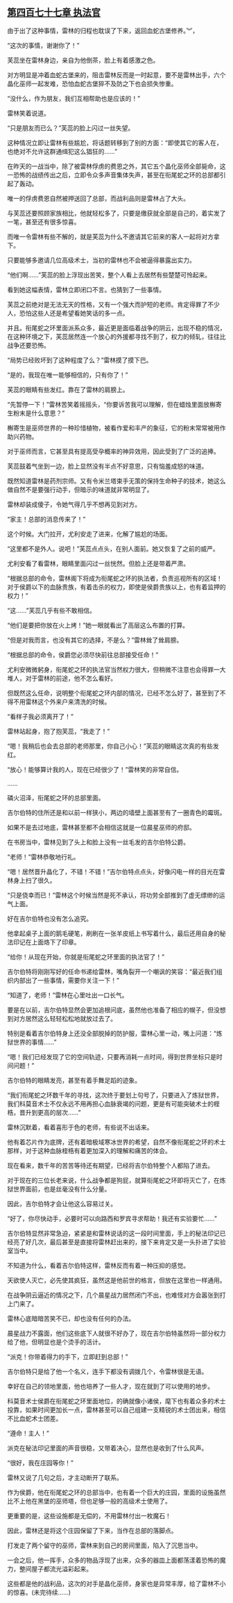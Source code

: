 ## [第四百七十七章 执法官](https://www.xxbiquge.com/11_11222/8932041.html)


  由于出了这种事情，雷林的归程也耽误了下来，返回血蛇古堡修养。︾，

  “这次的事情，谢谢你了！”

  芙蕊坐在雷林身边，亲自为他倒茶，脸上有着感激之色。

  对方明显是冲着血蛇古堡来的，阻击雷林反而是一时起意，要不是雷林出手，六个晶化巫师一起发难，恐怕血蛇古堡猝不及防之下也会损失惨重。

  “没什么，作为朋友，我们互相帮助也是应该的！”

  雷林笑着说道。

  “只是朋友而已么？”芙蕊的脸上闪过一丝失望。

  这种情况立即让雷林有些尴尬，将话题转移到了别的方面：“即使其它的客人在，也绝对不允许这群通缉犯这么猖狂的……”

  在昨天的一战当中，除了被雷林俘虏的费恩之外，其它五个晶化巫师全部毙命，这一恐怖的战绩传出之后，立即令众多声音集体失声，甚至在衔尾蛇之环的总部都引起了轰动。

  唯一的俘虏费恩自然被押送回了总部，而战利品则是雷林占了大头。

  与芙蕊还要照顾家族相比，他就轻松多了，只要是缴获就全部是自己的，着实发了一笔，甚至还有很多惊喜。

  而唯一令雷林有些不解的，就是芙蕊为什么不邀请其它前来的客人一起将对方拿下。

  只要能够多邀请几位高级术士，当初的雷林也不会被逼得暴露出实力。

  “他们啊……”芙蕊的脸上浮现出苦笑，整个人看上去居然有些楚楚可怜起来。

  看到她这幅表情，雷林立即闭口不言。也猜到了一些事情。

  芙蕊之前绝对是无法无天的性格，又有一个强大而护短的老师。肯定得罪了不少人，恐怕这些人还是希望看她笑话的多一点。

  并且。衔尾蛇之环里面派系众多，最近更是面临着战争的阴云，出现不稳的情况，在这种环境之下，芙蕊居然连一个放心的外援都寻找不到了，权力的倾轧，往往比战争还要恐怖。

  “局势已经败坏到了这种程度了么？”雷林摸了摸下巴。

  “是的，我现在唯一能够相信的，只有你了！”

  芙蕊的眼睛有些发红。靠在了雷林的肩膀上。

  “先暂停一下！”雷林苦笑着摇摇头，“你要诉苦我可以理解，但在蜡烛里面放槲寄生粉末是什么意思？”

  槲寄生是巫师世界的一种珍惜植物，被看作爱和丰产的象征，它的粉末常常被用作助兴药物。

  对于巫师而言，它甚至具有提高受孕概率的神异效用，因此受到了广泛的追捧。

  芙蕊鼓着气坐到一边，脸上显然没有半点不好意思，只有恼羞成怒的味道。

  既然知道雷林是药剂宗师。又有令米兰塔束手无策的保持生命种子的技术，她这么做自然不是要强行动手，但暗示的味道就非常明显了。

  雷林却装成傻子，令她气得几乎不想再见到对方。

  “家主！总部的消息传来了！”

  这个时候。大门拉开，尤利安走了进来，化解了尴尬的场面。

  “这里都不是外人。说吧！”芙蕊点点头，在别人面前。她又恢复了之前的威严。

  尤利安看了看雷林，眼睛里面闪过一丝恍然。但脸上还是带着严肃。

  “根据总部的命令，雷林阁下将成为衔尾蛇之环的执法者，负责巡视所有的区域！对于侯爵以下的血脉贵族，有着击杀的权力，即使是侯爵贵族以上，也有着监押的权力！”

  “这……”芙蕊几乎有些不敢相信。

  “他们是要把你放在火上烤！”她一眼就看出了高层这么布置的打算。

  “但是对我而言，也没有其它的选择，不是么？”雷林耸了耸肩膀。

  “根据总部的命令，侯爵您必须尽快前往总部接受任命！”

  尤利安微微躬身，衔尾蛇之环的执法官当然权力很大，但稍微不注意也会得罪一大堆人，对于雷林的前途，他不怎么看好。

  但既然这么任命，说明整个衔尾蛇之环内部的情况，已经不怎么好了，甚至到了不得不用雷林这个外来户来清洗的时候。

  “看样子我必须离开了！”

  雷林站起身，抱了抱芙蕊，“我走了！”

  “嗯！我稍后也会去总部的老师那里，你自己小心！”芙蕊的眼睛这次真的有些发红。

  “放心！能够算计我的人，现在已经很少了！”雷林笑的非常自信。

  ……

  磷火沼泽，衔尾蛇之环的总部里面。

  吉尔伯特的住所还是和以前一样狭小，两边的墙壁上面甚至有了一圈青色的霉斑。

  如果不是去过地底，雷林甚至都不会相信这就是一位晨星巫师的府邸。

  在书房当中，雷林见到了头上和脸上没有一丝毛发的吉尔伯特公爵。

  “老师！”雷林恭敬地行礼。

  “嗯！居然晋升晶化了，不错！不错！”吉尔伯特点点头，好像闪电一样的目光在雷林身上扫了很久。

  “只是侥幸而已！”雷林这个时候当然是死不承认，将功劳全部推到了虚无缥缈的运气上面。

  好在吉尔伯特也没有怎么追究。

  他拿起桌子上面的鹅毛硬笔，刷刷在一张羊皮纸上书写着什么，最后还用自身的秘法印记在上面烙下了印章。

  “给你！从现在开始，你就是衔尾蛇之环里面的执法官了！”

  吉尔伯特将刚刚写好的任命书递给雷林，嘴角裂开一个嘲讽的笑容：“最近我们组织内部出了一些事情，需要你关注一下！”

  “知道了，老师！”雷林在心里吐出一口长气。

  要是在以前，吉尔伯特显然会更加追根问底，虽然他也准备了相应的幌子，但没想到对方居然这么轻轻松松地就放过去了。

  特别是看着吉尔伯特身上还没全部脱掉的防护服，雷林心里一动，嘴上问道：“炼狱世界的事情……”

  “嗯！我们已经发现了它的空间轨迹，只要再消耗一点时间，得到世界坐标只是时间问题！”

  吉尔伯特的眼睛发亮，甚至有着手舞足蹈的迹象。

  “我们衔尾蛇之环数千年的寻找，这次终于要划上句号了，只要进入了炼狱世界，我们科莫音术士不仅永远不用再担心血脉衰竭的问题，更是有可能突破术士的桎梏，晋升到更高的层次……”

  雷林沉默着，看着喜形于色的老师，有些说不出话来。

  他有着芯片作为底牌，还有着暗极域寒冰世界的希望，自然不像衔尾蛇之环的术士那样，对于这种血脉桎梏有着更加深入的理解和痛苦的体会。

  现在看来，数千年的苦苦等待还有期望，已经将吉尔伯特整个人都陷了进去。

  对于现在的三位长老来说，什么战争都是狗屁，就算衔尾蛇之环即将灭亡了，在炼狱世界面前，也是丝毫没有什么分量。

  因此，吉尔伯特才会让他这么容易过关。

  “好了，你尽快动手，必要时可以向路西和罗宾寻求帮助！我还有实验要忙……”

  吉尔伯特显然非常急迫，紧紧是和雷林说话的这一段时间里面，手上的秘法印记已经亮了好几次，最后甚至是直接将雷林赶出来的，接下来肯定又是一头扑进了实验室当中。

  不知道为什么，看着吉尔伯特这样，雷林反而有着一种压抑的感觉。

  天欲使人灭亡，必先使其疯狂，虽然这是他前世的格言，但放在这里也一样通用。

  在战争阴云逼近的情况之下，几个晨星战力居然闭门不出，也难怪对方会嚣张到打上门来了。

  雷林心底暗暗苦笑不已，却也没有任何的办法。

  晨星战力不露面，他们这些底下人就很不好办了，现在吉尔伯特虽然将一部分权力给了他，但明显也是个烫手的活计。

  “派克！你带着得力的手下，立即赶到总部！”

  吉尔伯特只是给了他一个名义，连手下都没有调拨几个，令雷林很是无语。

  幸好在自己的领地里面，他也培养了一些人才，现在就到了可以使用的地步。

  科莫音术士侯爵在衔尾蛇之环里面地位，的确就像小诸侯，麾下也有着众多的术士投靠，如果时间更加长一点，雷林甚至可以自己组建一支精锐的术士团出来，相信不比血蛇术士团差。

  “遵命！主人！”

  派克在秘法印记里面的声音很稳，又带着决心，显然也是收到了什么风声。

  “很好，我在庄园等你！”

  雷林又说了几句之后，才主动断开了联系。

  作为侯爵，他在衔尾蛇之环的总部当中，也有着一个巨大的庄园，里面的设施虽然比不上他在黑堡的巫师塔，但也足够一般的高级术士使用了。

  更重要的是，这些设施都是无偿的，不用雷林付出一枚魔石！

  因此，雷林还是将这个庄园保留了下来，当作在总部的落脚点。

  打发走了两个留守的巫师，雷林来到自己的房间里面，陷入了沉思当中。

  一会之后，他一挥手，众多的物品浮现了出来，众多的器皿上面都荡漾着恐怖的魔力，整间屋子都流光溢彩起来。

  这些都是他的战利品，这次的对手是晶化巫师，身家也是异常丰厚，给了雷林不小的惊喜。(未完待续……)
